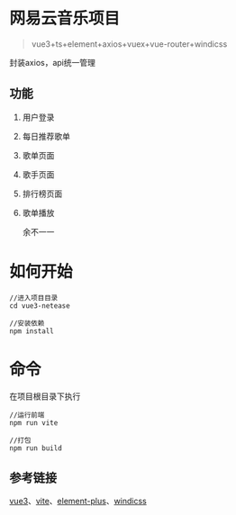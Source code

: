 # 网易云音乐项目

> vue3+ts+element+axios+vuex+vue-router+windicss

封装axios，api统一管理

## 功能

1. 用户登录

2. 每日推荐歌单

3. 歌单页面

4. 歌手页面

5. 排行榜页面

6. 歌单播放

   余不一一


# 如何开始
```
//进入项目目录
cd vue3-netease

//安装依赖
npm install

```

# 命令
在项目根目录下执行
```
//运行前端
npm run vite

//打包
npm run build
```
## 参考链接
[vue3](https://v3.cn.vuejs.org/)、[vite](https://vitejs.cn/)、[element-plus](https://element-plus.gitee.io/zh-CN/)、[windicss](https://cn.windicss.org/)



